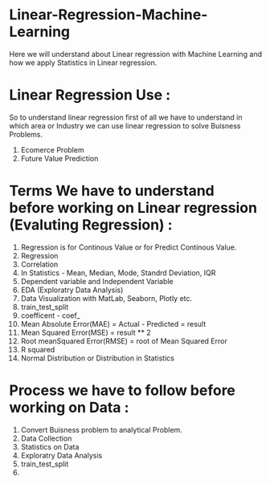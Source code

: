 # Linear-Regression-Machine-Learning
Here we will understand about Linear regression with Machine Learning and how we apply Statistics in Linear regression.

# Linear Regression Use :
So to understand linear regression first of all we have to understand in which area or Industry we can use linear regression to solve Buisness Problems.
1. Ecomerce Problem
2. Future Value Prediction

# Terms We have to understand before working on Linear regression (Evaluting Regression) :
1. Regression is for Continous Value or for Predict Continous Value.
2. Regression
3. Correlation
4. In Statistics - Mean, Median, Mode, Standrd Deviation, IQR
5. Dependent variable and Independent Variable
6. EDA (Exploratry Data Analysis)
7. Data Visualization with MatLab, Seaborn, Plotly etc.
8. train_test_split
9. coefficent - coef_
10. Mean Absolute Error(MAE) = Actual - Predicted = result
11. Mean Squared Error(MSE) = result ** 2
12. Root meanSquared Error(RMSE) = root of Mean Squared Error
13. R squared
14. Normal Distribution or Distribution in Statistics

# Process we have to follow before working on Data :
1. Convert Buisness problem to analytical Problem.
2. Data Collection
3. Statistics on Data
4. Exploratry Data Analysis
5. train_test_split
6. 
